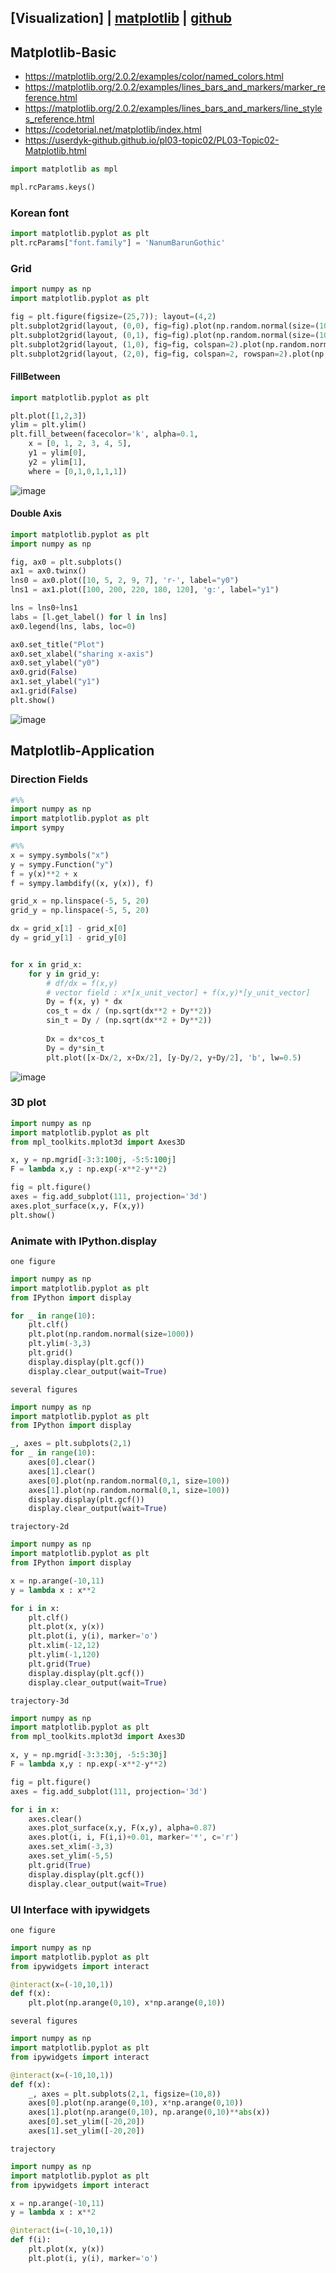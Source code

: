 ## [Visualization] | [matplotlib](https://matplotlib.org/) | [github](https://github.com/matplotlib/matplotlib)

## Matplotlib-Basic
- https://matplotlib.org/2.0.2/examples/color/named_colors.html
- https://matplotlib.org/2.0.2/examples/lines_bars_and_markers/marker_reference.html
- https://matplotlib.org/2.0.2/examples/lines_bars_and_markers/line_styles_reference.html
- https://codetorial.net/matplotlib/index.html  
- https://userdyk-github.github.io/pl03-topic02/PL03-Topic02-Matplotlib.html
```python
import matplotlib as mpl

mpl.rcParams.keys()
```

### Korean font
```python
import matplotlib.pyplot as plt
plt.rcParams["font.family"] = 'NanumBarunGothic'
```

### Grid
```python
import numpy as np
import matplotlib.pyplot as plt

fig = plt.figure(figsize=(25,7)); layout=(4,2)
plt.subplot2grid(layout, (0,0), fig=fig).plot(np.random.normal(size=(100,)))
plt.subplot2grid(layout, (0,1), fig=fig).plot(np.random.normal(size=(100,)))
plt.subplot2grid(layout, (1,0), fig=fig, colspan=2).plot(np.random.normal(size=(100,)))
plt.subplot2grid(layout, (2,0), fig=fig, colspan=2, rowspan=2).plot(np.random.normal(size=(100,)))
```

#### FillBetween
```python
import matplotlib.pyplot as plt

plt.plot([1,2,3])
ylim = plt.ylim()
plt.fill_between(facecolor='k', alpha=0.1,
    x = [0, 1, 2, 3, 4, 5], 
    y1 = ylim[0], 
    y2 = ylim[1], 
    where = [0,1,0,1,1,1])
```
![image](https://user-images.githubusercontent.com/56889151/149651189-69471a55-fb66-46dc-9737-1e214590648b.png)

#### Double Axis
```python
import matplotlib.pyplot as plt
import numpy as np

fig, ax0 = plt.subplots()
ax1 = ax0.twinx()
lns0 = ax0.plot([10, 5, 2, 9, 7], 'r-', label="y0")
lns1 = ax1.plot([100, 200, 220, 180, 120], 'g:', label="y1")

lns = lns0+lns1
labs = [l.get_label() for l in lns]
ax0.legend(lns, labs, loc=0)

ax0.set_title("Plot")
ax0.set_xlabel("sharing x-axis")
ax0.set_ylabel("y0")
ax0.grid(False)
ax1.set_ylabel("y1")
ax1.grid(False)
plt.show()
```
![image](https://user-images.githubusercontent.com/56889151/149651636-4e18d8e1-e90d-434b-b3a4-23f1bc7be647.png)


## Matplotlib-Application
### Direction Fields
```python
#%%
import numpy as np
import matplotlib.pyplot as plt
import sympy

#%%
x = sympy.symbols("x")
y = sympy.Function("y")
f = y(x)**2 + x
f = sympy.lambdify((x, y(x)), f)

grid_x = np.linspace(-5, 5, 20)
grid_y = np.linspace(-5, 5, 20) 

dx = grid_x[1] - grid_x[0]
dy = grid_y[1] - grid_y[0]


for x in grid_x:
    for y in grid_y:
        # df/dx = f(x,y)
        # vector field : x*[x_unit_vector] + f(x,y)*[y_unit_vector]
        Dy = f(x, y) * dx
        cos_t = dx / (np.sqrt(dx**2 + Dy**2))
        sin_t = Dy / (np.sqrt(dx**2 + Dy**2))
        
        Dx = dx*cos_t
        Dy = dy*sin_t
        plt.plot([x-Dx/2, x+Dx/2], [y-Dy/2, y+Dy/2], 'b', lw=0.5)
```
![image](https://user-images.githubusercontent.com/52376448/99900409-acef3e00-2cf2-11eb-81e6-1abc242bf9e7.png)


### 3D plot
```python
import numpy as np
import matplotlib.pyplot as plt
from mpl_toolkits.mplot3d import Axes3D

x, y = np.mgrid[-3:3:100j, -5:5:100j]
F = lambda x,y : np.exp(-x**2-y**2)

fig = plt.figure()
axes = fig.add_subplot(111, projection='3d')
axes.plot_surface(x,y, F(x,y))
plt.show()
```

### Animate with IPython.display
`one figure`
```python
import numpy as np
import matplotlib.pyplot as plt
from IPython import display

for _ in range(10):
    plt.clf()
    plt.plot(np.random.normal(size=1000))
    plt.ylim(-3,3)
    plt.grid()
    display.display(plt.gcf())
    display.clear_output(wait=True)
```
`several figures`
```python
import numpy as np
import matplotlib.pyplot as plt
from IPython import display

_, axes = plt.subplots(2,1)
for _ in range(10):
    axes[0].clear()
    axes[1].clear()
    axes[0].plot(np.random.normal(0,1, size=100))
    axes[1].plot(np.random.normal(0,1, size=100))
    display.display(plt.gcf())
    display.clear_output(wait=True)
```
`trajectory-2d`
```python
import numpy as np
import matplotlib.pyplot as plt
from IPython import display

x = np.arange(-10,11)
y = lambda x : x**2

for i in x:
    plt.clf()
    plt.plot(x, y(x))
    plt.plot(i, y(i), marker='o')
    plt.xlim(-12,12)
    plt.ylim(-1,120)
    plt.grid(True)
    display.display(plt.gcf())
    display.clear_output(wait=True)
```
`trajectory-3d`
```python
import numpy as np
import matplotlib.pyplot as plt
from mpl_toolkits.mplot3d import Axes3D

x, y = np.mgrid[-3:3:30j, -5:5:30j]
F = lambda x,y : np.exp(-x**2-y**2)

fig = plt.figure()
axes = fig.add_subplot(111, projection='3d')

for i in x:
    axes.clear()
    axes.plot_surface(x,y, F(x,y), alpha=0.87)
    axes.plot(i, i, F(i,i)+0.01, marker='*', c='r')
    axes.set_xlim(-3,3)
    axes.set_ylim(-5,5)
    plt.grid(True)
    display.display(plt.gcf())
    display.clear_output(wait=True)
```

### UI Interface with ipywidgets
`one figure`
```python
import numpy as np
import matplotlib.pyplot as plt
from ipywidgets import interact

@interact(x=(-10,10,1))
def f(x):
    plt.plot(np.arange(0,10), x*np.arange(0,10))
```
`several figures`
```python
import numpy as np
import matplotlib.pyplot as plt
from ipywidgets import interact

@interact(x=(-10,10,1))
def f(x):
    _, axes = plt.subplots(2,1, figsize=(10,8))
    axes[0].plot(np.arange(0,10), x*np.arange(0,10))
    axes[1].plot(np.arange(0,10), np.arange(0,10)**abs(x))
    axes[0].set_ylim([-20,20])
    axes[1].set_ylim([-20,20])
```
`trajectory`
```python
import numpy as np
import matplotlib.pyplot as plt
from ipywidgets import interact

x = np.arange(-10,11)
y = lambda x : x**2

@interact(i=(-10,10,1))
def f(i):
    plt.plot(x, y(x))
    plt.plot(i, y(i), marker='o')
```
